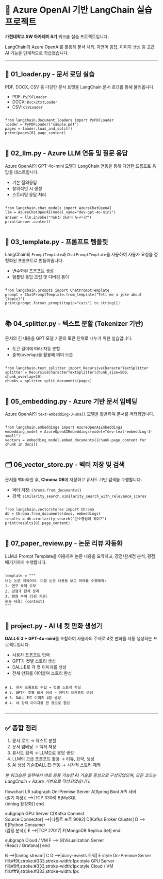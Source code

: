 <!DOCTYPE html>
<html lang="ko">
<head>
  <meta charset="UTF-8">
</head>
<body>
  <h1>🚀 Azure OpenAI 기반 LangChain 실습 프로젝트</h1>
  <p><strong>가천대학교 SW 아카데미 6기</strong> 워크숍 실습 프로젝트입니다.</p>
  <p>LangChain과 Azure OpenAI를 활용해 문서 처리, 자연어 응답, 이미지 생성 등 고급 AI 기능을 단계적으로 학습했습니다.</p>
  <hr>

  <!-- 01 -->
  <h2>📄 01_loader.py - 문서 로딩 실습</h2>
  <p>PDF, DOCX, CSV 등 다양한 문서 포맷을 LangChain 문서 로더를 통해 불러옵니다.</p>
  <ul>
    <li>PDF: <code>PyPDFLoader</code></li>
    <li>DOCX: <code>Docx2txtLoader</code></li>
    <li>CSV: <code>CSVLoader</code></li>
  </ul>
  <pre><code>
from langchain.document_loaders import PyPDFLoader
loader = PyPDFLoader("sample.pdf")
pages = loader.load_and_split()
print(pages[0].page_content)
  </code></pre>

  <!-- 02 -->
  <h2>🤖 02_llm.py - Azure LLM 연동 및 질문 응답</h2>
  <p>Azure OpenAI의 GPT-4o-mini 모델과 LangChain 연동을 통해 다양한 프롬프트 응답을 테스트합니다.</p>
  <ul>
    <li>기본 질의응답</li>
    <li>창의적인 시 생성</li>
    <li>스트리밍 응답 처리</li>
  </ul>
  <pre><code>
from langchain.chat_models import AzureChatOpenAI
llm = AzureChatOpenAI(model_name="dev-gpt-4o-mini")
answer = llm.invoke("이순신 장군이 누구니?")
print(answer.content)
  </code></pre>

  <!-- 03 -->
  <h2>🧠 03_template.py - 프롬프트 템플릿</h2>
  <p>LangChain의 <code>PromptTemplate</code>과 <code>ChatPromptTemplate</code>을 사용하여 사용자 요청을 정형화된 프롬프트로 만들어줍니다.</p>
  <ul>
    <li>변수화된 프롬프트 생성</li>
    <li>템플릿 응답 조립 및 디버깅 용이</li>
  </ul>
  <pre><code>
from langchain.prompts import ChatPromptTemplate
prompt = ChatPromptTemplate.from_template("Tell me a joke about {topic}")
print(prompt.format_prompt(topic="cats").to_string())
  </code></pre>

  <!-- 04 -->
  <h2>📚 04_splitter.py - 텍스트 분할 (Tokenizer 기반)</h2>
  <p>문서의 긴 내용을 GPT 모델 기준의 토큰 단위로 나누기 위한 실습입니다.</p>
  <ul>
    <li>토큰 길이에 따라 자동 분할</li>
    <li>중복(overlap)을 활용해 의미 보존</li>
  </ul>
  <pre><code>
from langchain.text_splitter import RecursiveCharacterTextSplitter
splitter = RecursiveCharacterTextSplitter(chunk_size=500, chunk_overlap=20)
chunks = splitter.split_documents(pages)
  </code></pre>

  <!-- 05 -->
  <h2>🧬 05_embedding.py - Azure 기반 문서 임베딩</h2>
  <p>Azure OpenAI의 <code>text-embedding-3-small</code> 모델을 활용하여 문서를 벡터화합니다.</p>
  <pre><code>
from langchain.embeddings import AzureOpenAIEmbeddings
embedding_model = AzureOpenAIEmbeddings(model="dev-text-embedding-3-small")
vectors = embedding_model.embed_documents([chunk.page_content for chunk in docs])
  </code></pre>

  <!-- 06 -->
  <h2>🗂️ 06_vector_store.py - 벡터 저장 및 검색</h2>
  <p>문서를 벡터화한 후, <strong>Chroma DB</strong>에 저장하고 유사도 기반 검색을 수행합니다.</p>
  <ul>
    <li>벡터 저장: <code>Chroma.from_documents()</code></li>
    <li>검색: <code>similarity_search</code>, <code>similarity_search_with_relevance_scores</code></li>
  </ul>
  <pre><code>
from langchain.vectorstores import Chroma
db = Chroma.from_documents(docs, embeddings)
results = db.similarity_search("탄소중립이 뭐야?")
print(results[0].page_content)
  </code></pre>

  <!-- 07 -->
  <h2>📑 07_paper_review.py - 논문 리뷰 자동화</h2>
  <p>LLM과 Prompt Template을 이용하여 논문 내용을 요약하고, 강점/한계점 분석, 평점 매기기까지 수행합니다.</p>
  <pre><code>
template = """
너는 논문 리뷰어야. 다음 논문 내용을 보고 아래를 수행해줘:
1. 연구 목적 요약
2. 강점과 한계 정리
3. 평점 부여 (5점 기준)
논문 내용: {context}
"""
  </code></pre>

  <!-- PROJECT -->
  <h2>🎨 project.py - AI 네 컷 만화 생성기</h2>
  <p><strong>DALL·E 3 + GPT-4o-mini</strong>를 조합하여 사용자의 주제로 4컷 만화를 자동 생성하는 프로젝트입니다.</p>
  <ul>
    <li>사용자 프롬프트 입력</li>
    <li>GPT가 컷별 스토리 생성</li>
    <li>DALL·E로 각 컷 이미지를 생성</li>
    <li>전체 만화를 이어붙여 스토리 완성</li>
  </ul>
  <pre><code>
# 1. 유저 프롬프트 수집 → 컷별 스토리 작성
# 2. GPT가 컷별 묘사 생성 → 이미지 프롬프트 생성
# 3. DALL-E로 이미지 4장 생성
# 4. 네 장의 이미지를 한 장으로 합성
  </code></pre>

  <hr>
  <h2>✅ 종합 정리</h2>
  <ol>
    <li>문서 로드 → 텍스트 분할</li>
    <li>문서 임베딩 → 벡터 저장</li>
    <li>유사도 검색 → LLM으로 응답 생성</li>
    <li>LLM의 고급 프롬프트 활용 → 리뷰, 요약, 생성</li>
    <li>AI 생성 기술(DALL·E) 연동 → 시각적 스토리 제작</li>
  </ol>

  <p><em>본 워크숍은 실무에서 바로 응용 가능한 AI 기술을 중심으로 구성되었으며, 모든 코드는 LangChain + Azure 기반으로 작성되었습니다.</em></p>
</body>
</html>

flowchart LR
  subgraph On-Premise Server
    A[Spring Boot API 서버<br/>(일기 저장)] -->|TCP 3306| B[MySQL<br/>(binlog 활성화)]
  end

  subgraph GPU Server
    C[Kafka Connect<br/>Source Connector] -->|디폴트 포트 9092| D[Kafka Broker Cluster]
    D --> E[Python Consumer<br/>(감정 분석)]
    E -->|TCP 27017| F[MongoDB Replica Set]
  end

  subgraph Cloud / VM
    F --> G[Visualization Server<br/>(React / Grafana)]
  end

  B -->|binlog stream| C
  D -->|diary-events 토픽| E
  style On-Premise Server fill:#f9f,stroke:#333,stroke-width:1px
  style GPU Server fill:#9ff,stroke:#333,stroke-width:1px
  style Cloud / VM fill:#ff9,stroke:#333,stroke-width:1px

